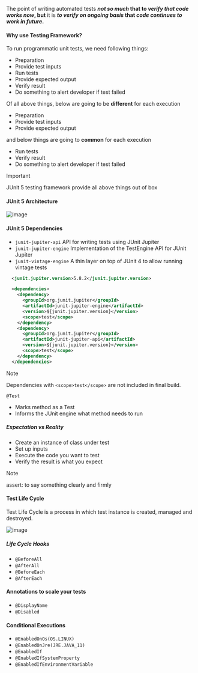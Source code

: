 
The point of writing automated tests **_not so much_ that to _verify that code works now_, but** it is **_to verify on ongoing basis_ that _code continues to work in future_.**  

#### Why use Testing Framework?

To run programmatic unit tests, we need following things:
- Preparation
- Provide test inputs
- Run tests
- Provide expected output
- Verify result
- Do something to alert developer if test failed

Of all above things, below are going to be **different** for each execution
- Preparation
- Provide test inputs
- Provide expected output


and below things are going to **common** for each execution
- Run tests
- Verify result
- Do something to alert developer if test failed

> [!IMPORTANT]
> JUnit 5  testing framework provide all above things out of box


#### JUnit 5 Architecture


![image](https://github.com/user-attachments/assets/4d2ac9d3-3864-4067-9694-14efe0faff41)







#### JUnit 5 Dependencies

- `junit-jupiter-api`   API for writing tests using JUnit Jupiter
- `junit-jupiter-engine` Implementation of the TestEngine API for JUnit Jupiter
- `junit-vintage-engine` A thin layer on top of JUnit 4 to allow running vintage tests


```xml
  <junit.jupiter.version>5.8.2</junit.jupiter.version>

  <dependencies>
    <dependency>
      <groupId>org.junit.jupiter</groupId>
      <artifactId>junit-jupiter-engine</artifactId>
      <version>${junit.jupiter.version}</version>
      <scope>test</scope>
    </dependency>
    <dependency>
      <groupId>org.junit.jupiter</groupId>
      <artifactId>junit-jupiter-api</artifactId>
      <version>${junit.jupiter.version}</version>
      <scope>test</scope>
    </dependency>
  </dependencies>

```

> [!NOTE]
> Dependencies with `<scope>test</scope>` are not included in final build.



`@Test`
+ Marks method as a Test
+ Informs the JUnit engine what method needs to run


##### Expectation vs Reality

* Create an instance of class under test
* Set up inputs
* Execute the code you want to test
* Verify the result is what you expect


> [!NOTE]
> assert:  to say something clearly and firmly

#### Test Life Cycle
Test Life Cycle is a process in which test instance is created, managed and destroyed.

![image](https://github.com/user-attachments/assets/87b729bb-09fa-49c1-983a-c914126d1347)




##### Life Cycle Hooks
+ `@BeforeAll`
+ `@AfterAll`
+ `@BeforeEach`
+ `@AfterEach`

#### Annotations to scale your tests

- `@DisplayName`
- `@Disabled`

#### Conditional Executions

- `@EnabledOnOs(OS.LINUX)`
- `@EnabledOnJre(JRE.JAVA_11)`
- `@EnabledIf`
- `@EnabledIfSystemProperty`
- `@EnabledIfEnvironmentVariable`















